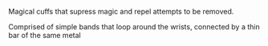 Magical cuffs that supress magic and repel attempts to be removed. 

Comprised of simple bands that loop around the wrists, connected by a thin bar of the same metal